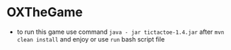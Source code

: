 # OXTheGame

+ to run this game use command `java - jar tictactoe-1.4.jar` after `mvn clean install` and enjoy or use `run` bash script file